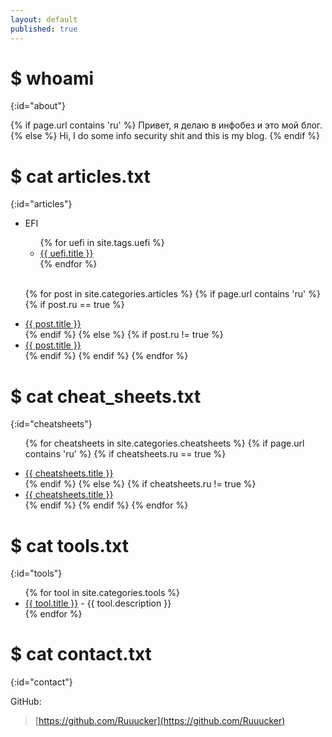 ```yaml
---
layout: default
published: true
---
```

<title>Rucker :: Security Researcher</title>

# $ whoami
{:id="about"}

{% if page.url contains 'ru'  %}
Привет, я делаю в инфобез и это мой блог.
{% else %}
Hi, I do some info security shit and this is my blog.
{% endif %}

# $ cat articles.txt
{:id="articles"}

<ul>
  <li>EFI</li>
<ul>
{% for uefi in site.tags.uefi %}
<li><a href="{{ uefi.url }}" title="{{ uefi.description }}">{{ uefi.title }}</a></li>
{% endfor %}  
</ul>
<br>

{% for post in site.categories.articles %}
    {% if page.url contains 'ru'  %}
        {% if post.ru == true %}
             <li><a href="{{ post.url }}" title="{{ post.description }}">{{ post.title }}</a></li>
        {% endif %}
    {% else %}
        {% if post.ru != true %}
            <li><a href="{{ post.url }}" title="{{ post.description }}">{{ post.title }}</a></li>
        {% endif %}
    {% endif %}
{% endfor %}

</ul>

# $ cat cheat_sheets.txt
{:id="cheatsheets"}

<ul>
  
{% for cheatsheets in site.categories.cheatsheets %}
    {% if page.url contains 'ru'  %}
        {% if cheatsheets.ru == true %}
              <li><a href="{{ cheatsheets.url }}" title="{{ cheatsheets.description }}">{{ cheatsheets.title }}</a></li>
        {% endif %}
    {% else %}
        {% if cheatsheets.ru != true %}
              <li><a href="{{ cheatsheets.url }}" title="{{ cheatsheets.description }}">{{ cheatsheets.title }}</a></li>
        {% endif %}
    {% endif %}
{% endfor %}
  
</ul>

# $ cat tools.txt
{:id="tools"}

<ul>
{% for tool in site.categories.tools %}
<li><a href="{{ tool.link }}">{{ tool.title }}</a> - {{ tool.description }}</li>
{% endfor %}
</ul>

# $ cat contact.txt
{:id="contact"}
<!--
Telegram:

> @
-->
GitHub:

> [https://github.com/Ruuucker](https://github.com/Ruuucker)

